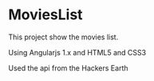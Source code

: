 # MoviesList

This project show the movies list.

Using Angularjs 1.x and HTML5 and CSS3 

Used the api from the Hackers Earth 
